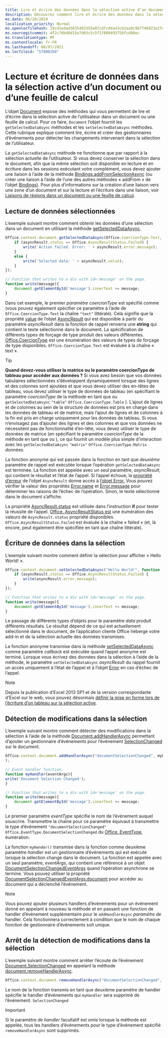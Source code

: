 ```yaml
---
title: Lire et écrire des données dans la sélection active d’un document ou d’une feuille de calcul
description: Découvrez comment lire et écrire des données dans la sélection active dans un document Word ou Excel feuille de calcul.
ms.date: 06/20/2019
localization_priority: Normal
ms.openlocfilehash: 19cd1edad3835403355e07cdfcd4a43cb2aa9c9b7746823e2fd31aea319b9bf2
ms.sourcegitcommit: 4f2c76b48d15e7d03c5c5f1f809493758fcd88ec
ms.translationtype: MT
ms.contentlocale: fr-FR
ms.lasthandoff: 08/07/2021
ms.locfileid: "57080268"
---
```

# <a name="read-and-write-data-to-the-active-selection-in-a-document-or-spreadsheet"></a>Lecture et écriture de données dans la sélection active d’un document ou d’une feuille de calcul

L’objet [Document](/javascript/api/office/office.document) expose des méthodes qui vous permettent de lire et d’écrire dans la sélection active de l’utilisateur dans un document ou une feuille de calcul. Pour ce faire, `Document` l’objet fournit les `getSelectedDataAsync` méthodes et les `setSelectedDataAsync` méthodes. Cette rubrique explique comment lire, écrire et créer des gestionnaires d’événements pour détecter les changements intervenant dans la sélection de l’utilisateur.

La `getSelectedDataAsync` méthode ne fonctionne que par rapport à la sélection actuelle de l’utilisateur. Si vous devez conserver la sélection dans le document, afin que la même sélection soit disponible en lecture et en écriture dans les sessions exécutant votre complément, vous devez ajouter une liaison à l’aide de la méthode [Bindings.addFromSelectionAsync](/javascript/api/office/office.bindings#addFromSelectionAsync_bindingType__options__callback_) (ou créer une liaison à l’aide de l’une des autres méthodes « addFrom » de l’objet [Bindings](/javascript/api/office/office.bindings)). Pour plus d’informations sur la création d’une liaison vers une zone d’un document et sur la lecture et l’écriture dans une liaison, voir [Liaisons de régions dans un document ou une feuille de calcul](bind-to-regions-in-a-document-or-spreadsheet.md).


## <a name="read-selected-data"></a>Lecture de données sélectionnées


L’exemple suivant montre comment obtenir les données d’une sélection dans un document en utilisant la méthode [getSelectedDataAsync](/javascript/api/office/office.document#getSelectedDataAsync_coercionType__options__callback_).


```js
Office.context.document.getSelectedDataAsync(Office.CoercionType.Text, function (asyncResult) {
    if (asyncResult.status == Office.AsyncResultStatus.Failed) {
        write('Action failed. Error: ' + asyncResult.error.message);
    }
    else {
        write('Selected data: ' + asyncResult.value);
    }
});

// Function that writes to a div with id='message' on the page.
function write(message){
    document.getElementById('message').innerText += message; 
}
```

Dans cet exemple, le premier  _paramètre coercionType_ est spécifié comme (vous pouvez également spécifier ce paramètre à l’aide de `Office.CoercionType.Text` la chaîne `"text"` littérale). Cela signifie que la propriété [value](/javascript/api/office/office.asyncresult#status) de l’objet [AsyncResult](/javascript/api/office/office.asyncresult) qui est disponible à partir du paramètre _asyncResult_ dans la fonction de rappel renverra une **string** qui contient le texte sélectionné dans le document. La spécification de différents types de forçage de type produit des valeurs différentes. [Office.CoercionType](/javascript/api/office/office.coerciontype) est une énumération des valeurs de types de forçage de type disponibles. `Office.CoercionType.Text` est évaluée à la chaîne « text ».


> [!TIP]
> **Quand devez-vous utiliser la matrice ou le paramètre coercionType de tableau pour accéder aux données ?** Si vous avez besoin que vos données tabulaires sélectionnées s’développent dynamiquement lorsque des lignes et des colonnes sont ajoutées et que vous devez utiliser des en-têtes de tableau, vous devez utiliser le type de données de tableau (en spécifiant le paramètre _coercionType_ de la méthode en tant que ou `getSelectedDataAsync` `"table"` `Office.CoercionType.Table` ). L’ajout de lignes et de colonnes au sein de la structure de données est pris en charge dans les données de tableau et de matrice, mais l’ajout de lignes et de colonnes à la fin est pris en charge uniquement pour les données de tableau. Si vous n’envisagez pas d’ajouter des lignes et des colonnes et que vos données ne nécessitent pas de fonctionnalité d’en-tête, vous devez utiliser le type de données de matrice (en spécifiant le paramètre  _coercionType_ de la méthode en tant que ou ), ce qui fournit un modèle plus simple d’interaction avec les `getSelectedDataAsync` `"matrix"` `Office.CoercionType.Matrix` données.

La fonction anonyme qui est passée dans la fonction en tant que  _deuxième_ paramètre de rappel est exécutée lorsque l’opération `getSelectedDataAsync` est terminée. La fonction est appelée avec un seul paramètre, _asyncResult_, qui contient le résultat et l’état de l’appel. Si l’appel échoue, la [propriété d’erreur](/javascript/api/office/office.asyncresult#error) de l’objet `AsyncResult` donne accès à [l’objet Error.](/javascript/api/office/office.error) Vous pouvez vérifier la valeur des propriétés [Error.name](/javascript/api/office/office.error#name) et [Error.message](/javascript/api/office/office.error#message) pour déterminer les raisons de l’échec de l’opération. Sinon, le texte sélectionné dans le document s’affiche.

La propriété [AsyncResult.status](/javascript/api/office/office.asyncresult#error) est utilisée dans l’instruction **if** pour tester la réussite de l’appel. [Office. AsyncResultStatus est](/javascript/api/office/office.asyncresult#status) une éumération des valeurs de `AsyncResult.status` propriété disponibles. `Office.AsyncResultStatus.Failed` est évaluée à la chaîne « failed » (et, là encore, peut également être spécifiée en tant que chaîne littérale).


## <a name="write-data-to-the-selection"></a>Écriture de données dans la sélection


L’exemple suivant montre comment définir la sélection pour afficher « Hello World! ».


```js
Office.context.document.setSelectedDataAsync("Hello World!", function (asyncResult) {
    if (asyncResult.status == Office.AsyncResultStatus.Failed) {
        write(asyncResult.error.message);
    }
});

// Function that writes to a div with id='message' on the page.
function write(message){
    document.getElementById('message').innerText += message;
}
```

Le passage de différents types d’objets pour le paramètre  _data_ produit différents résultats. Le résultat dépend de ce qui est actuellement sélectionné dans le document, de l’application cliente Office héberge votre add-in et de la sélection actuelle des données transmises.

La fonction anonyme transmise dans la méthode [setSelectedDataAsync](/javascript/api/office/office.document#setSelectedDataAsync_data__options__callback_) comme paramètre _callback_ est exécutée quand l’appel anonyme est terminé. Lorsque vous écrivez des données dans la sélection à l’aide de la méthode, le paramètre `setSelectedDataAsync` _asyncResult_ du rappel fournit un accès uniquement à l’état de l’appel et à l’objet [Error](/javascript/api/office/office.error) en cas d’échec de l’appel.

> [!NOTE]
> Depuis la publication d’Excel 2013 SP1 et de la version correspondante d’Excel sur le web, vous pouvez désormais [définir la mise en forme lors de l’écriture d’un tableau sur la sélection active](../excel/excel-add-ins-tables.md).


## <a name="detect-changes-in-the-selection"></a>Détection de modifications dans la sélection


L’exemple suivant montre comment détecter des modifications dans la sélection à l’aide de la méthode [Document.addHandlerAsync](/javascript/api/office/office.document#addHandlerAsync_eventType__handler__options__callback_) permettant d’ajouter un gestionnaire d’événements pour l’événement [SelectionChanged](/javascript/api/office/office.documentselectionchangedeventargs) sur le document.


```js
Office.context.document.addHandlerAsync("documentSelectionChanged", myHandler, function(result){}
);

// Event handler function.
function myHandler(eventArgs){
write('Document Selection Changed');
}

// Function that writes to a div with id='message' on the page.
function write(message){
    document.getElementById('message').innerText += message;
}
```

Le premier paramètre  _eventType_ spécifie le nom de l’événement auquel souscrire. Transmettre la chaîne pour ce paramètre équivaut à transmettre le type d’événement `"documentSelectionChanged"` `Office.EventType.DocumentSelectionChanged` du [Office. EventType,](/javascript/api/office/office.eventtype) éumération.

La fonction `myHander()` transmise dans la fonction comme deuxième paramètre _handler_ est un gestionnaire d’événements qui est exécuté lorsque la sélection change dans le document. La fonction est appelée avec un seul paramètre, _eventArgs_, qui contient une référence à un objet [DocumentSelectionChangedEventArgs](/javascript/api/office/office.documentselectionchangedeventargs) quand l’opération asynchrone se termine. Vous pouvez utiliser la propriété [DocumentSelectionChangedEventArgs.document](/javascript/api/office/office.documentselectionchangedeventargs#document) pour accéder au document qui a déclenché l’événement.


> [!NOTE]
> Vous pouvez ajouter plusieurs handlers d’événements pour un événement donné en appelant à nouveau la méthode et en passant une fonction de handler d’événement supplémentaire pour le `addHandlerAsync` _paramètre de_ handler. Cela fonctionnera correctement à condition que le nom de chaque fonction de gestionnaire d’événements soit unique.


## <a name="stop-detecting-changes-in-the-selection"></a>Arrêt de la détection de modifications dans la sélection


L’exemple suivant montre comment arrêter l’écoute de l’événement [Document.SelectionChanged](/javascript/api/office/office.documentselectionchangedeventargs) en appelant la méthode [document.removeHandlerAsync](/javascript/api/office/office.document#removeHandlerAsync_eventType__options__callback_).


```js
Office.context.document.removeHandlerAsync("documentSelectionChanged", {handler:myHandler}, function(result){});
```

Le nom de la fonction transmis en tant que deuxième paramètre de handler spécifie le handler d’événements qui `myHandler` sera supprimé de  l’événement. `SelectionChanged`


> [!IMPORTANT]
> Si le paramètre _de handler_ facultatif est omis lorsque la méthode est appelée, tous les handlers d’événements pour le type d’événement spécifié `removeHandlerAsync` sont supprimés. 
